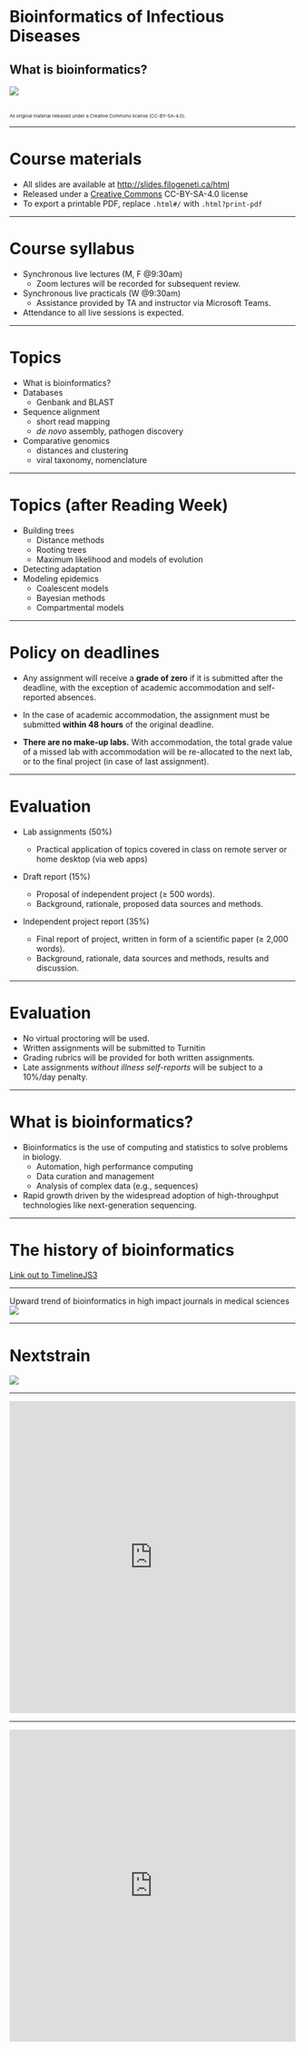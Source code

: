 # Bioinformatics of Infectious Diseases
## What is bioinformatics?
![](https://imgs.xkcd.com/comics/coronavirus_genome.png)

<br/>
<small><small><small>
All original material released under a Creative Commons license (CC-BY-SA-4.0).
</small></small></small>

---

# Course materials

* All slides are available at http://slides.filogeneti.ca/html
* Released under a [Creative Commons](https://creativecommons.org/) CC-BY-SA-4.0 license
* To export a printable PDF, replace `.html#/` with `.html?print-pdf`

---

# Course syllabus

* Synchronous live lectures (M, F @9:30am)
  * Zoom lectures will be recorded for subsequent review.
* Synchronous live practicals (W @9:30am)
  * Assistance provided by TA and instructor via Microsoft Teams.
* Attendance to all live sessions is expected.

---

# Topics

* What is bioinformatics?
* Databases
  * Genbank and BLAST
* Sequence alignment
  * short read mapping
  * *de novo* assembly, pathogen discovery
* Comparative genomics
  * distances and clustering
  * viral taxonomy, nomenclature

---

# Topics (after Reading Week)

* Building trees
  * Distance methods
  * Rooting trees
  * Maximum likelihood and models of evolution
* Detecting adaptation
* Modeling epidemics
  * Coalescent models
  * Bayesian methods
  * Compartmental models

---

# Policy on deadlines

* Any assignment will receive a **grade of zero** if it is submitted after the deadline, with the exception of academic accommodation and self-reported absences.

* In the case of academic accommodation, the assignment must be submitted **within 48 hours** of the original deadline.

* **There are no make-up labs.**   With accommodation, the total grade value of a missed lab with accommodation will be re-allocated to the next lab, or to the final project (in case of last assignment).  

---

# Evaluation

* Lab assignments (50%)
  * Practical application of topics covered in class on remote server or home desktop (via web apps)

* Draft report (15%)
  * Proposal of independent project (&geq; 500 words).  
  * Background, rationale, proposed data sources and methods.  

* Independent project report (35%)
  * Final report of project, written in form of a scientific paper (&geq; 2,000 words).
  * Background, rationale, data sources and methods, results and discussion.

---

# Evaluation

* No virtual proctoring will be used.
* Written assignments will be submitted to Turnitin
* Grading rubrics will be provided for both written assignments.
* Late assignments *without illness self-reports* will be subject to a 10%/day penalty.

---

# What is bioinformatics?

* Bioinformatics is the use of computing and statistics to solve problems in biology.
  * Automation, high performance computing
  * Data curation and management
  * Analysis of complex data (e.g., sequences)
* Rapid growth driven by the widespread adoption of high-throughput technologies like next-generation sequencing.

---

# The history of bioinformatics

<a href="http://slides.filogeneti.ca/TimelineJS3/bioinfo.html" target="_blank" rel="noopener noreferrer">Link out to TimelineJS3</a>

---

Upward trend of bioinformatics in high impact journals in medical sciences
![](/img/bioinformatics-pubs.svg)

---

# Nextstrain
![](nextstrain-namer.png)

---

<center>
<iframe width="100%" height="550" frameborder="0"
  src="https://observablehq.com/embed/@spond/revised-sars-cov-2-analytics-page?cell=*"></iframe>
</center>

---

<center>
<iframe src="https://coronavirus3d.org/" width="100%" height="550" frameborder="0">
</iframe>
</center>
